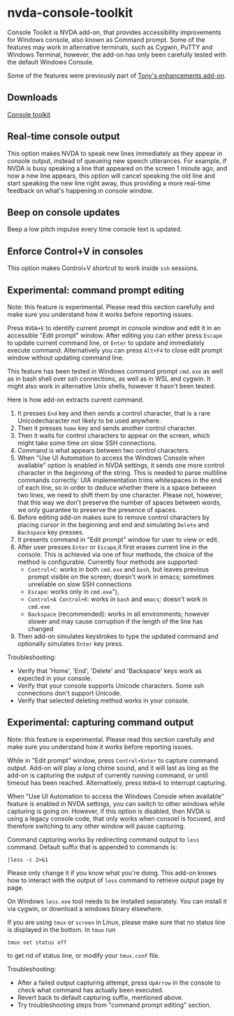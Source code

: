 # nvda-console-toolkit
Console Toolkit is NVDA add-on, that provides accessibility improvements for Windows console, also known as Command prompt. Some of the features may work in alternative terminals, such as Cygwin, PuTTY and Windows Terminal, however, the add-on has only been carefully tested with the default Windows Console.

Some of the features were previously part of [Tony's enhancements add-on](https://github.com/mltony/nvda-tonys'enhancements/).

## Downloads

[Console toolkit](https://github.com/mltony/nvda-console-toolkit/releases/latest/download/consoleToolkit.nvda-addon)

## Real-time console output

This option makes NVDA to speak new lines immediately as they appear in console output, instead of queueing new speech utterances. For example, if NVDA is busy speaking a line that appeared on the screen 1 minute ago, and now a new line appears, this option will cancel speaking the old line and start speaking the new line right away, thus providing a more real-time feedback on what's happening in console window.

## Beep on console updates

Beep a low pitch impulse every time console text is updated.

## Enforce Control+V in consoles

This option makes Control+V shortcut to work inside `ssh` sessions.

## Experimental: command prompt editing

Note: this feature is experimental. Please read  this section carefully and make sure you understand how it works before reporting issues.

Press `NVDA+E` to identify current prompt in console window and edit it in an accessible "Edit prompt" window. After editing you can either press `Escape` to update current command line, or `Enter` to update and immediately execute command. Alternatively you can press `Alt+F4` to close edit prompt window without updating command line.

This feature has been tested in Windows command prompt `cmd.exe` as well as in bash shell over ssh connections, as well as in WSL and cygwin. It might also work in alternative Unix shells, however it hasn't been tested.

Here is how add-on extracts current command.
1. It presses `End` key and then sends a control character, that is a rare Unicodecharacter not likely to be used anywhere.
2. Then it presses `home` key and sends another control character.
3. Then it waits for control characters to appear on the screen, which might take some time on slow SSH connections.
4. Command is what appears between two control characters.
5. When "Use UI Automation to access the Windows Console when available" option is enabled in NVDA settings, it sends one more control character in the beginning of the string. This is needed to parse multiline commands correctly: UIA implementation trims whitespaces in the end of each line, so in order to deduce whether there is a space between two lines, we need to shift them by one character. Please not, however, that this way we don't preserve the number of spaces between words, we only guarantee to preserve the presence of spaces.
6. Before editing add-on makes sure to remove control characters by placing cursor in the beginning and end and simulating `Delete` and `Backspace` key presses.
7. It presents command in "Edit prompt" window for user to view or edit.
8. After user presses `Enter` or `Escape`,it first erases current line in the console.  This is achieved via one of four methods, the choice of the method is configurable. Currently four methods are supported:
    - `Control+C`: works in both `cmd.exe` and `bash`, but leaves previous prompt visible on the screen; doesn't work in emacs; sometimes unreliable on slow SSH connections
    - `Escape`: works only in `cmd.exe`"),
    - `Control+A Control+K`: works in `bash` and `emacs`; doesn't work in `cmd.exe`
    - `Backspace` (recommended): works in all environments; however slower and may cause corruption if the length of the line has changed
9. Then add-on simulates keystrokes to type the updated command and optionally simulates `Enter` key press.

Troubleshooting:
- Verify that 'Home', 'End', 'Delete' and 'Backspace' keys work as expected in your console.
- Verify that your console supports Unicode characters. Some ssh connections don't support Unicode.
- Verify that selected deleting method works in your console.

## Experimental: capturing command output

Note: this feature is experimental. Please read  this section carefully and make sure you understand how it works before reporting issues.

While in "Edit prompt" window, press `Control+Enter` to capture command output. Add-on will play a long chime sound, and it will last as long as the add-on is capturing the output of currently running command, or until timeout has been reached. Alternatively, press `NVDA+E` to interrupt capturing.

When "Use UI Automation to access the Windows Console when available" feature is enabled in NVDA settings, you can switch to other windows while capturing is going on. However, if this option is disabled, then NVDA is using a legacy console code, that only works when consoel is focused, and therefore switching to any other window will pause capturing.

Command capturing works by redirecting command output to `less` command. Default suffix that is appended to commands is:
```
|less -c 2>&1
```
Please only change it if you know what you're doing. This add-on knows how to interact with the output of `less` command to retrieve output page by page.

On Windows `less.exe` tool needs to be installed separately. You can install it via cygwin, or download a windows binary elsewhere.

If you are using `tmux` or `screen` in Linux, please make sure that no status line is displayed in the bottom. In `tmux` run 
```
tmux set status off
```
to get rid of status line, or modify your `tmux.conf` file.

Troubleshooting:
- After a failed output capturing attempt, press `UpArrow` in the console to check what command has actually been executed.
- Revert back to default capturing suffix, mentioned above.
- Try troubleshooting steps from "command prompt editing" section.